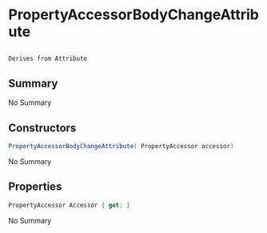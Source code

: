 # PropertyAccessorBodyChangeAttribute

## 
```c#
Derives from Attribute
```

## Summary

No Summary
## Constructors

```c#
PropertyAccessorBodyChangeAttribute( PropertyAccessor accessor) 
```
No Summary
## Properties

```c#
PropertyAccessor Accessor { get; } 
```
No Summary
